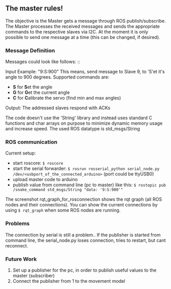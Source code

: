 ## The master rules!

The objective is the Master gets a message through ROS publish/subscribe. The Master processes the received messages and sends the appropriate commands to the respective slaves via I2C. At the moment it is only possible to send one message at a time (this can be changed, if desired).

### Message Definition

Messages could look like follows: <slaveID>:<command>:<value>

Input Example: "9:S:900"
This means, send message to Slave 9, to 'S'et it's angle to 900 degrees.
Supported commands are:
- **S** for **S**et the angle
- **G** for **G**et the current angle
- **C** for **C**alibrate the servo (find min and max angles)

Output: The addressed slaves respond with ACKs

The code doesn't use the 'String' library and instead uses standard C functions and char arrays
on purpose to minimize dynamic memory usage and increase speed. The used ROS datatype is std_msgs/String

### ROS communication

Current setup:
- start roscore: `$ roscore`
- start the serial forwarder: `$ rosrun rosserial_python serial_node.py /dev/<usbport_of_the_connected_arduino>`	(port could be ttyUSB0)
- upload master code to arduino
- publish value from command line (pc to master) like this: `$ rostopic pub /snake_command std_msgs/String "data: '9:S:900'"`

The screenshot rqt\_graph\_for_rosconnection shows the rqt graph (all ROS nodes and their connections). You can show the current connections by using `$ rqt_graph` when some ROS nodes are running.

### Problems

The connection by serial is still a problem.. If the publisher is started from command line, the serial_node.py loses connection, tries to restart, but cant reconnect.

### Future Work

1. Set up a publisher for the pc, in order to publish useful values to the master (subscriber)
2. Connect the publisher from 1 to the movement model


